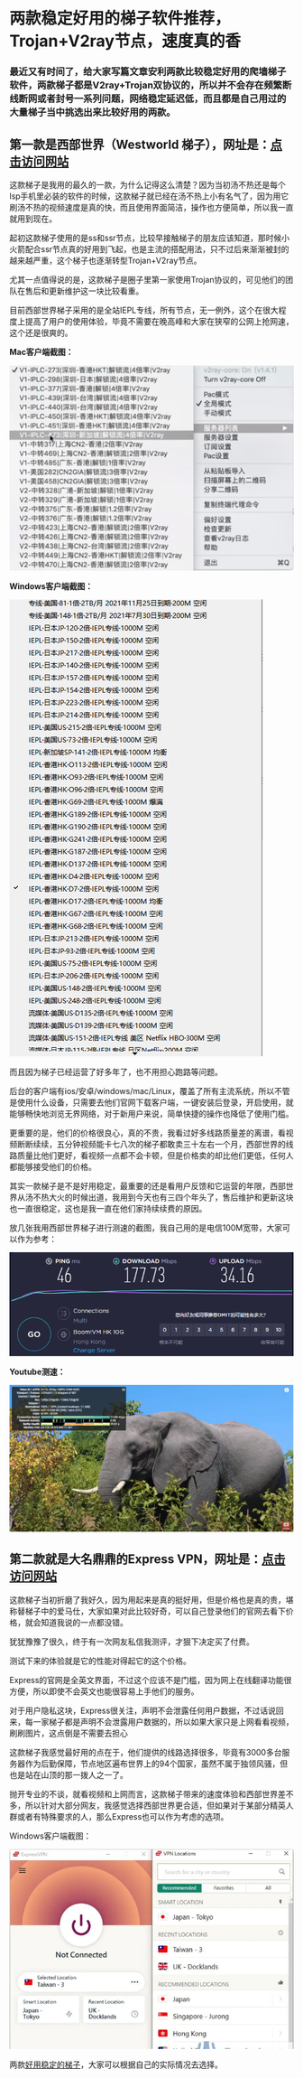 # 两款稳定好用的梯子软件推荐，Trojan+V2ray节点，速度真的香

### 最近又有时间了，给大家写篇文章安利两款比较稳定好用的爬墙梯子软件，两款梯子都是V2ray+Trojan双协议的，所以并不会存在频繁断线断网或者封号一系列问题，网络稳定延迟低，而且都是自己用过的大量梯子当中挑选出来比较好用的两款。

## 第一款是西部世界（Westworld 梯子），网址是：[点击访问网站](https://xbsj4621.fun/i/art080)

这款梯子是我用的最久的一款，为什么记得这么清楚？因为当初汤不热还是每个lsp手机里必装的软件的时候，这款梯子就已经在汤不热上小有名气了，因为用它刷汤不热的视频速度是真的快，而且使用界面简洁，操作也方便简单，所以我一直就用到现在。

起初这款梯子使用的是ss和ssr节点，比较早接触梯子的朋友应该知道，那时候小火箭配合ssr节点真的好用到飞起，也是主流的搭配用法，只不过后来渐渐被封的越来越严重，这个梯子也逐渐转型Trojan+V2ray节点。

尤其一点值得说的是，这款梯子是圈子里第一家使用Trojan协议的，可见他们的团队在售后和更新维护这一块比较看重。

目前西部世界梯子采用的是全站IEPL专线，所有节点，无一例外，这个在很大程度上提高了用户的使用体验，毕竟不需要在晚高峰和大家在狭窄的公网上抢网速，这个还是很爽的。

**Mac客户端截图：**

![免费翻墙](images/3.png)

**Windows客户端截图：**

![手机vpn](images/4.png)

而且因为梯子已经运营了好多年了，也不用担心跑路等问题。

后台的客户端有ios/安卓/windows/mac/Linux，覆盖了所有主流系统，所以不管是使用什么设备，只需要去他们官网下载客户端，一键安装后登录，开启使用，就能够畅快地浏览无界网络，对于新用户来说，简单快捷的操作也降低了使用门槛。

更重要的是，他们的价格很良心，真的不贵，我看过好多线路质量差的离谱，看视频断断续续，五分钟视频能卡七八次的梯子都敢卖三十左右一个月，西部世界的线路质量比他们更好，看视频一点都不会卡顿，但是价格卖的却比他们更低，任何人都能够接受他们的价格。

其实一款梯子是不是好用稳定，最重要的还是看用户反馈和它运营的年限，西部世界从汤不热大火的时候出道，我用到今天也有三四个年头了，售后维护和更新这块也一直很稳定，这也是我一直在他们家持续续费的原因。

放几张我用西部世界梯子进行测速的截图，我自己用的是电信100M宽带，大家可以作为参考：

![电脑vpn](images/1.png)

**Youtube测速：**

![mac梯子](images/2.png)

## 第二款就是大名鼎鼎的Express VPN，网址是：[点击访问网站](www.express.com)

这款梯子当初折磨了我好久，因为用起来是真的挺好用，但是价格也是真的贵，堪称替梯子中的爱马仕，大家如果对此比较好奇，可以自己登录他们的官网去看下价格，就会知道我说的一点都没错。

犹犹豫豫了很久，终于有一次网友私信我测评，才狠下决定买了付费。

测试下来的体验就是它的性能对得起它的这个价格。

Express的官网是全英文界面，不过这个应该不是门槛，因为网上在线翻译功能很方便，所以即使不会英文也能很容易上手他们的服务。

对于用户隐私这块，Express很关注，声明不会泄露任何用户数据，不过话说回来，每一家梯子都是声明不会泄露用户数据的，所以如果大家只是上网看看视频，刷刷图片，这点倒是不需要去担心

这款梯子我感觉最好用的点在于，他们提供的线路选择很多，毕竟有3000多台服务器作为后勤保障，节点地区遍布世界上的94个国家，虽然不属于独领风骚，但也是站在山顶的那一拨人之一了。

抛开专业的不谈，就看视频和上网而言，这款梯子带来的速度体验和西部世界差不多，所以针对大部分网友，我感觉选择西部世界更合适，但如果对于某部分精英人群或者有特殊要求的人，那么Express也可以作为考虑的选项。

Windows客户端截图：

![好用的vpn推荐](images/5.png)

两款[好用稳定的梯子](https://github.com/gelangtai/fourVpn/)，大家可以根据自己的实际情况去选择。
